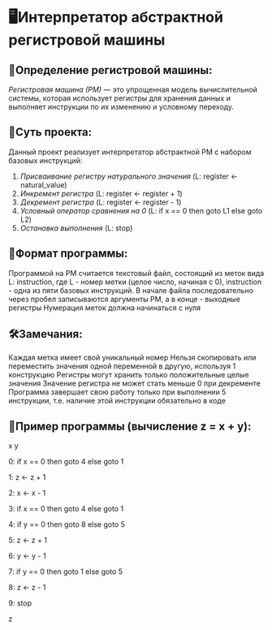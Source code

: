 # 🖥️Интерпретатор абстрактной регистровой машины

## 📌Определение регистровой машины:
_Регистровая машина (РМ)_ — это упрощенная модель вычислительной системы, которая использует регистры для хранения данных и выполняет инструкции по их изменению и условному переходу.

## 🚀Суть проекта:
Данный проект реализует интерпретатор абстрактной РМ с набором базовых инструкций:
  1. _Присваивание регистру натурального значения_ (L: register <- natural_value)
  2. _Инкремент регистра_ (L: register <- register + 1)
  3. _Декремент регистра_ (L: register <- register - 1)
  4. _Условный оператор сравнения на 0_ (L: if x == 0 then goto L1 else goto L2)
  5. _Остановка выполнения_ (L: stop)

## 📄Формат программы:
Программой на РМ считается текстовый файл, состоящий из меток вида L: instruction, где L - номер метки (целое число, начиная с 0), instruction - одна из пяти базовых инструкций.
В начале файла последовательно через пробел записываются аргументы РМ, а в конце - выходные регистры
Нумерация меток должна начинаться с нуля


## 🛠️Замечания:
Каждая метка имеет свой уникальный номер
Нельзя скопировать или переместить значения одной переменной в другую, используя 1 конструкцию
Регистры могут хранить только положительные целые значения
Значение регистра не может стать меньше 0 при декременте
Программа завершает свою работу только при выполнении 5 инструкции, т.е. наличие этой инструкции обязательно в коде

## 💎Пример программы (вычисление z = x + y):
x y

0: if x == 0 then goto 4 else goto 1

1: z <- z + 1

2: x <- x - 1

3: if x == 0 then goto 4 else goto 1

4: if y == 0 then goto 8 else goto 5

5: z <- z + 1

6: y <- y - 1

7: if y == 0 then goto 1 else goto 5

8: z <- z - 1

9: stop

z
